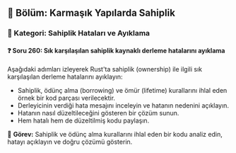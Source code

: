 ## 📘 Bölüm: Karmaşık Yapılarda Sahiplik  
### 🔹 Kategori: Sahiplik Hataları ve Ayıklama  
#### ❓ Soru 260: Sık karşılaşılan sahiplik kaynaklı derleme hatalarını ayıklama

Aşağıdaki adımları izleyerek Rust'ta sahiplik (ownership) ile ilgili sık karşılaşılan derleme hatalarını ayıklayın:

- Sahiplik, ödünç alma (borrowing) ve ömür (lifetime) kurallarını ihlal eden örnek bir kod parçası verilecektir.
- Derleyicinin verdiği hata mesajını inceleyin ve hatanın nedenini açıklayın.
- Hatanın nasıl düzeltileceğini gösteren bir çözüm sunun.
- Hem hatalı hem de düzeltilmiş kodu paylaşın.

🔧 **Görev:** Sahiplik ve ödünç alma kurallarını ihlal eden bir kodu analiz edin, hatayı açıklayın ve doğru çözümü gösterin.
